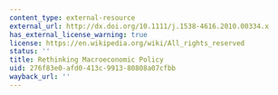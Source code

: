 ```yaml
---
content_type: external-resource
external_url: http://dx.doi.org/10.1111/j.1538-4616.2010.00334.x
has_external_license_warning: true
license: https://en.wikipedia.org/wiki/All_rights_reserved
status: ''
title: Rethinking Macroeconomic Policy
uid: 276f83e0-afd0-413c-9913-80808a07cfbb
wayback_url: ''
---
```

